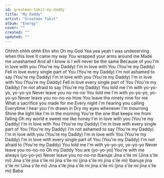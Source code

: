 ```yaml
---
id: greatman-takit-my-daddy
title: "My Daddy"
artist: "Greatman Takit"
album: "Energy"
cover: ""
created: ""
updated: ""
---
```


Ohhhh ohhh ohhh
Ehn ehn
Oh my God
Yea yea yeah
I was undeserving when this love
It came my way
You wrapped your arms around me
Made me unashamed
And all I know is I will never be the same
Because of you
I'm in love with you (You're my Daddy)
I'm in love with You (You're my Daddy)
Fell in love every single part of You (You're my Daddy)
I'm not ashamed to say (You're my Daddy)
I'm in love with you (You're my Daddy)
I'm in love with You (You're my Daddy)
Fell in love every single part of You (You're my Daddy)
I'm not afraid to say (You're my Daddy)
You told me I'm with yo-yo-yo, yo-yo-yo
Never leave you no-no-no
You told me I'm with yo-yo-yo, yo-yo-yo
Never leave you no-no-no
How You leave the ninety nine for me
What a sacrifice you made for me
Every night I'm hearing you calling
Everytime I hear you I'm drawn in
Dry my eyes whenever I'm mourning
Shine the light like I'm in the morning
You're the one that keeps me from falling
Oh my world e sweet me like honey
I'm in love with you (You're my Daddy)
I'm in love with You (You're my Daddy)
I'm in love with every single part of You (You're my Daddy)
I'm not ashamed to say (You're my Daddy)
I'm in love with you (You're my Daddy)
I'm in love with You (You're my Daddy)
I'm in love with every single part of You (You're my Daddy)
I'm not afraid to (You're my Daddy)
You told me I'm with yo-yo-yo, yo-yo-yo
Never leave you no-no-no
Oh my Daddy You are (yo-yo-yo)
You're with me always (yo-yo-yo)
Never leave you no-no-no
Ibanuje Jina s'ile mi (Jina s'ile mi)
Jina s'ile jina s'ile mi jina s'ile mi (jina s'ile mi jina s'ile mi)
Ibanuje jina s'ile mi (Jina s'ile mi)
Jina s'ile jina s'ile mi jina s'ile mi (jina s'ile mi jina s'ile mi)
Baba